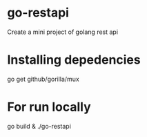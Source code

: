 # go-restapi
Create a mini project of golang rest api

# Installing depedencies
go get github/gorilla/mux

# For run locally
go build & ./go-restapi
